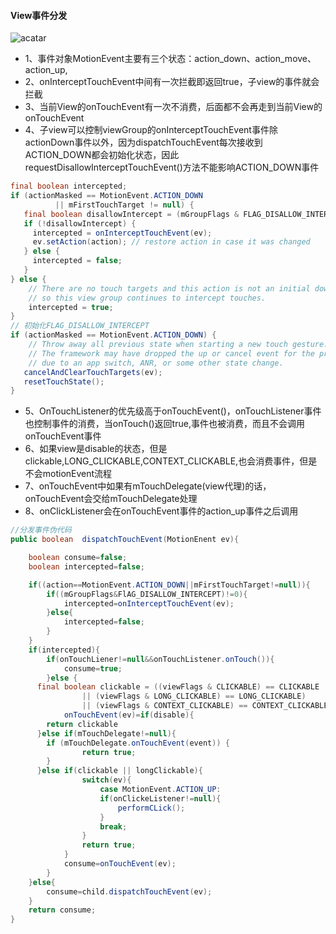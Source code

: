 #### View事件分发
![acatar](https://raw.githubusercontent.com/shenliangshanghai/private-image/master/interview-a1/%E4%BA%8B%E4%BB%B6%E5%88%86%E5%8F%91%E6%B5%81%E7%A8%8B%E5%9B%BE.png)

* 1、事件对象MotionEvent主要有三个状态：action_down、action_move、action_up,
* 2、onInterceptTouchEvent中间有一次拦截即返回true，子view的事件就会拦截
* 3、当前View的onTouchEvent有一次不消费，后面都不会再走到当前View的onTouchEvent
* 4、子view可以控制viewGroup的onInterceptTouchEvent事件除actionDown事件以外，因为dispatchTouchEvent每次接收到ACTION_DOWN都会初始化状态，因此requestDisallowInterceptTouchEvent()方法不能影响ACTION_DOWN事件
```java
final boolean intercepted;
if (actionMasked == MotionEvent.ACTION_DOWN
          || mFirstTouchTarget != null) {
   final boolean disallowIntercept = (mGroupFlags & FLAG_DISALLOW_INTERCEPT) != 0;
   if (!disallowIntercept) {
     intercepted = onInterceptTouchEvent(ev);
     ev.setAction(action); // restore action in case it was changed
   } else {
     intercepted = false;
   }
} else {
    // There are no touch targets and this action is not an initial down
    // so this view group continues to intercept touches.
    intercepted = true;
}
// 初始化FLAG_DISALLOW_INTERCEPT
if (actionMasked == MotionEvent.ACTION_DOWN) {
    // Throw away all previous state when starting a new touch gesture.
    // The framework may have dropped the up or cancel event for the previous gesture
    // due to an app switch, ANR, or some other state change.
   cancelAndClearTouchTargets(ev);
   resetTouchState();
}
```
* 5、OnTouchListener的优先级高于onTouchEvent()，onTouchListener事件也控制事件的消费，当onTouch()返回true,事件也被消费，而且不会调用onTouchEvent事件
* 6、如果view是disable的状态，但是clickable,LONG_CLICKABLE,CONTEXT_CLICKABLE,也会消费事件，但是不会motionEvent流程
* 7、onTouchEvent中如果有mTouchDelegate(view代理)的话，onTouchEvent会交给mTouchDelegate处理
* 8、onClickListener会在onTouchEvent事件的action_up事件之后调用
```java
//分发事件伪代码
public boolean  dispatchTouchEvent(MotionEnent ev){

	boolean consume=false;
	boolean intercepted=false;

	if((action==MotionEvent.ACTION_DOWN||mFirstTouchTarget!=null)){
		if((mGroupFlags&FlAG_DISALLOW_INTERCEPT)!=0){
			intercepted=onInterceptTouchEvent(ev);
		}else{
			intercepted=false;
		}
	}
	if(intercepted){
		if(onTouchLiener!=null&&onTouchListener.onTouch()){
			consume=true;
	    }else {
      final boolean clickable = ((viewFlags & CLICKABLE) == CLICKABLE
                || (viewFlags & LONG_CLICKABLE) == LONG_CLICKABLE)
                || (viewFlags & CONTEXT_CLICKABLE) == CONTEXT_CLICKABLE;
			onTouchEvent(ev)=if(disable){
        return clickable
      }else if(mTouchDelegate!=null){
        if (mTouchDelegate.onTouchEvent(event)) {
                return true;
        }
      }else if(clickable || longClickable){
				switch(ev){
					case MotionEvent.ACTION_UP:
					if(onClickeListener!=null){
						performCLick();
					}
					break;
				}
				return true;
			}
			consume=onTouchEvent(ev);
		}
	}else{
		consume=child.dispatchTouchEvent(ev);
	}
	return consume;
}
